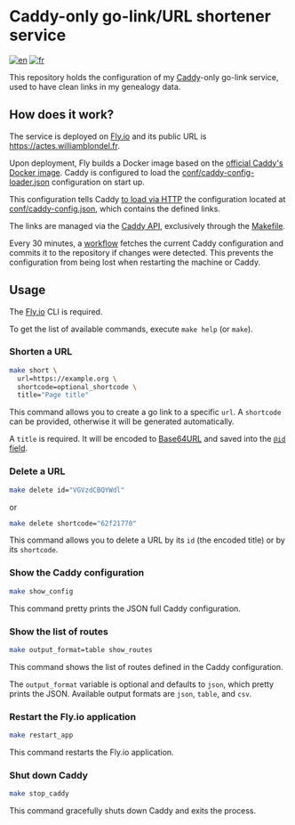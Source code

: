 # Caddy-only go-link/URL shortener service

[![en](https://img.shields.io/badge/lang-en-red.svg)](./README.md)
[![fr](https://img.shields.io/badge/lang-fr-blue.svg)](./docs/i18n/fr/README.md)


This repository holds the configuration of my [Caddy](https://caddyserver.com/)-only go-link service, used to have clean links in my genealogy data.
    
## How does it work?

The service is deployed on [Fly.io](https://fly.io) and its public URL is https://actes.williamblondel.fr.

Upon deployment, Fly builds a Docker image based on the [official Caddy's Docker image](https://hub.docker.com/_/caddy).
Caddy is configured to load the [conf/caddy-config-loader.json](conf/caddy-config-loader.json) configuration on start up.

This configuration tells Caddy [to load via HTTP](https://caddyserver.com/docs/modules/caddy.config_loaders.http) the configuration located at [conf/caddy-config.json](conf/caddy-config.json), which contains the defined links. 

The links are managed via the [Caddy API](https://caddyserver.com/docs/api), exclusively through the [Makefile](Makefile).

Every 30 minutes, a [workflow](.github/workflows/backup-caddy-config.yml) fetches the current Caddy configuration and commits it to the repository if changes were detected.
This prevents the configuration from being lost when restarting the machine or Caddy. 

## Usage

The [Fly.io](https://fly.io/docs/hands-on/install-flyctl/) CLI is required.

To get the list of available commands, execute `make help` (or `make`).

### Shorten a URL
```sh
make short \
  url=https://example.org \
  shortcode=optional_shortcode \
  title="Page title"
```

This command allows you to create a go link to a specific `url`. A `shortcode` can be provided, otherwise it will be generated automatically.

A `title` is required. It will be encoded to [Base64URL](https://base64.guru/standards/base64url) and saved into the [`@id` field](https://caddyserver.com/docs/api#using-id-in-json).

### Delete a URL
```sh
make delete id="VGVzdCBQYWdl"
```
or
```sh
make delete shortcode="62f21770"
```

This command allows you to delete a URL by its `id` (the encoded title) or by its `shortcode`.

### Show the Caddy configuration
```sh
make show_config
```

This command pretty prints the JSON full Caddy configuration.

###  Show the list of routes
```sh
make output_format=table show_routes
```

This command shows the list of routes defined in the Caddy configuration.

The `output_format` variable is optional and defaults to `json`, which pretty prints the JSON.
Available output formats are `json`, `table`, and `csv`.

### Restart the Fly.io application
```sh
make restart_app
```

This command restarts the Fly.io application.

### Shut down Caddy
```sh
make stop_caddy
```

This command gracefully shuts down Caddy and exits the process.
